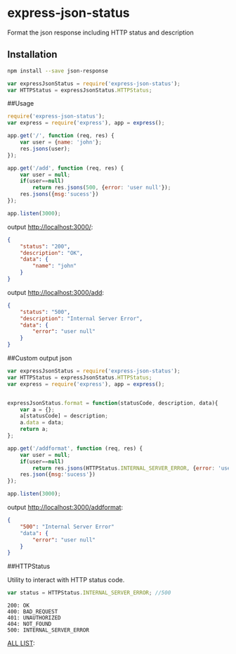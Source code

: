 express-json-status
===============

Format the json response including HTTP status and description

## Installation

```sh
npm install --save json-response
```

```js
var expressJsonStatus = require('express-json-status');
var HTTPStatus = expressJsonStatus.HTTPStatus;
```

##Usage

```js
require('express-json-status');
var express = require('express'), app = express();

app.get('/', function (req, res) {
	var user = {name: 'john'};
	res.jsons(user);
});

app.get('/add', function (req, res) {
	var user = null;
	if(user==null)
		return res.jsons(500, {error: 'user null'});
	res.jsons({msg:'sucess'})
});

app.listen(3000);


```
output [http://localhost:3000/](http://localhost:3000/): 

```json
{
	"status": "200",
	"description": "OK",
	"data": {
		"name": "john"
	}
}

```
output [http://localhost:3000/add](http://localhost:3000/add): 
```json
{
	"status": "500",
	"description": "Internal Server Error",
	"data": {
		"error": "user null"
	}
}

```


##Custom output json

```js
var expressJsonStatus = require('express-json-status');
var HTTPStatus = expressJsonStatus.HTTPStatus;
var express = require('express'), app = express();


expressJsonStatus.format = function(statusCode, description, data){
	var a = {};
	a[statusCode] = description;
	a.data = data;
	return a;
};

app.get('/addformat', function (req, res) {
	var user = null;
	if(user==null)
		return res.jsons(HTTPStatus.INTERNAL_SERVER_ERROR, {error: 'user null'});
	res.json({msg:'sucess'})
});

app.listen(3000);

```
output [http://localhost:3000/addformat](http://localhost:3000/addformat): 
```json
{
	"500": "Internal Server Error"
	"data": {
		"error": "user null"
	}
}
```

##HTTPStatus 

Utility to interact with HTTP status code.

```js
var status = HTTPStatus.INTERNAL_SERVER_ERROR; //500

```

```
200: OK 
400: BAD_REQUEST
401: UNAUTHORIZED
404: NOT_FOUND
500: INTERNAL_SERVER_ERROR 
```
[ALL LIST](https://github.com/wdavidw/node-http-status/blob/master/lib/index.js): 
